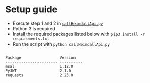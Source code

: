 # Setup guide

* Execute step 1 and 2 in [`callHeimdallApi.py`](callHeimdallApi.py)
* Python 3 is required
* Install the required packages listed below with `pip3 install -r requirements.txt`
* Run the script with `python callHeimdallApi.py`

```

Package                 Version
----------------------- ----------
msal                    1.12.0
PyJWT                   2.1.0
requests                2.23.0
```


